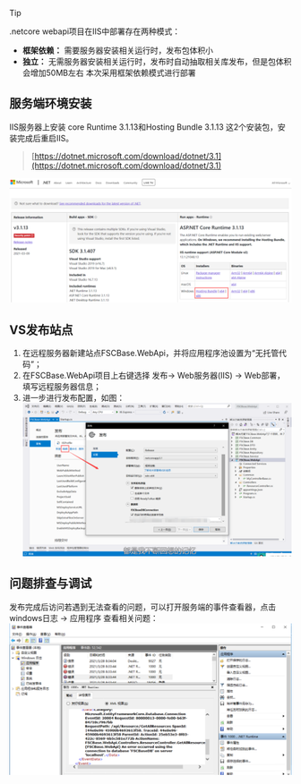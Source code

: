 
> [!TIP]
>.netcore webapi项目在IIS中部署存在两种模式：
>* **框架依赖：** 需要服务器安装相关运行时，发布包体积小
>* **独立：** 无需服务器安装相关运行时，发布时自动抽取相关库发布，但是包体积会增加50MB左右
> 本次采用框架依赖模式进行部署

## 服务端环境安装
IIS服务器上安装 core Runtime 3.1.13和Hosting Bundle 3.1.13 这2个安装包，安装完成后重启IIS。<br/>
>[https://dotnet.microsoft.com/download/dotnet/3.1](https://dotnet.microsoft.com/download/dotnet/3.1)

![服务端环境安装](../_media/webapi/服务端环境安装.png)

## VS发布站点
1. 在远程服务器新建站点FSCBase.WebApi，并将应用程序池设置为“无托管代码”；<br/>
2. 在FSCBase.WebApi项目上右键选择 发布-> Web服务器(IIS) -> Web部署，填写远程服务器信息；
3. 进一步进行发布配置，如图：<br/>
![服务端部署1](../_media/webapi/服务端部署1.png)

## 问题排查与调试
发布完成后访问若遇到无法查看的问题，可以打开服务端的事件查看器，点击 windows日志 -> 应用程序 查看相关问题：<br/>
![部署问题定位](../_media/webapi/部署问题定位.png)

